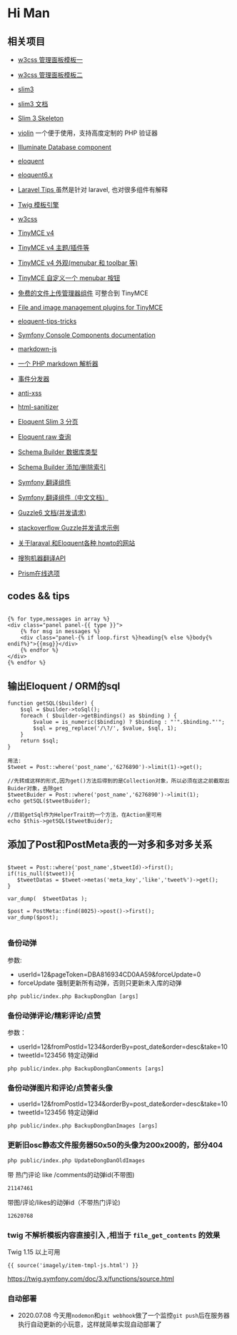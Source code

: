 # Hi Man

## 相关项目

- [w3css 管理面板模板一](https://www.w3schools.com/w3css/tryw3css_templates_mail.htm)
- [w3css 管理面板模板二](https://www.w3schools.com/w3css/tryw3css_templates_analytics.htm)

- [slim3](http://www.slimframework.com)

- [slim3 文档](http://www.slimframework.com/docs/)

- [Slim 3 Skeleton](https://github.com/slimphp/Slim-Skeleton)

- [violin](https://github.com/alexgarrett/violin) 一个便于使用，支持高度定制的 PHP 验证器

- [Illuminate Database component](https://github.com/illuminate/database)

- [eloquent](https://laravel.com/docs/5.8/eloquent)

- [eloquent6.x](https://laravel.com/docs/6.x/eloquent)

- [Laravel Tips ](https://github.com/seekerliu/laravel-tips) 虽然是针对 laravel, 也对很多组件有解释

- [Twig 模板引擎](https://twig.symfony.com/)

- [w3css](https://www.w3schools.com/w3css/default.asp)

- [TinyMCE v4](https://www.tiny.cloud/docs-4x/quick-start/)

- [TinyMCE v4 主题/插件等](https://www.tiny.cloud/get-tiny/custom-builds/)

- [TinyMCE v4 外观(menubar 和 toolbar 等)](https://www.tiny.cloud/docs/configure/editor-appearance/#menubar)

- [TinyMCE 自定义一个 menubar 按钮](https://www.tiny.cloud/docs/demo/custom-toolbar-menu-button/)

- [免费的文件上传管理器组件](https://www.responsivefilemanager.com/demo.php) 可整合到 TinyMCE

- [File and image management plugins for TinyMCE](https://www.tyssendesign.com.au/articles/cms/file-and-image-management-plugins-for-tinymce/#tinybrowser)

- [eloquent-tips-tricks](https://laravel-news.com/eloquent-tips-tricks)

- [ Symfony Console Components documentation](https://symfony.com/doc/current/components/console.html)

- [markdown-js](https://github.com/evilstreak/markdown-js)

- [一个 PHP markdown 解析器](https://packagist.org/packages/league/commonmark)

- [事件分发器](https://symfony.com/doc/current/components/event_dispatcher.html)

- [anti-xss](https://github.com/voku/anti-xss)

- [html-sanitizer](https://github.com/tgalopin/html-sanitizer)

- [Eloquent Slim 3 分页](https://stackoverflow.com/questions/40395805/pagination-with-eloquent-5-3-using-slim-3)

- [Eloquent raw 查询](https://laravel.com/docs/5.8/queries)

- [Schema Builder 数据库类型](https://laravel.com/docs/5.0/schema)

- [Schema Builder 添加/删除索引](http://laravelhowto.blogspot.com/2017/04/how-to-add-and-drop-indexes-in-laravel.html)

- [Symfony 翻译组件](https://symfony.com/doc/current/components/translation.html)

- [Symfony 翻译组件（中文文档）](http://www.symfonychina.com/doc/current/translation.html)

- [Guzzle6 文档(并发请求)](http://docs.guzzlephp.org/en/stable/quickstart.html#concurrent-requests)

- [ stackoverflow Guzzle并发请求示例 ](https://stackoverflow.com/questions/53271764/how-to-perform-concurrent-requests-with-guzzlehttp/53272469)

- [关于laraval 和Eloquent各种 howto的网站](http://laravelhowto.blogspot.com/)

- [搜狗机器翻译API](https://deepi.sogou.com/)

- [Prism在线选项](https://prismjs.com/download.html#themes=prism-okaidia&languages=markup+css+clike+javascript+c+go+java+lua+markup-templating+perl+php+python+ruby+twig&plugins=line-highlight+line-numbers+toolbar+copy-to-clipboard)

## codes && tips

```迭代twig

{% for type,messages in array %}
<div class="panel panel-{{ type }}">
    {% for msg in messages %}
    <div class="panel-{% if loop.first %}heading{% else %}body{% endif%}">{{msg}}</div>
    {% endfor %}
</div>
{% endfor %}

```

## 输出Eloquent / ORM的sql

```
function getSQL($builder) {
    $sql = $builder->toSql();
    foreach ( $builder->getBindings() as $binding ) {
        $value = is_numeric($binding) ? $binding : "'".$binding."'";
        $sql = preg_replace('/\?/', $value, $sql, 1);
    }
    return $sql;
}

用法:
$tweet = Post::where('post_name','6276890')->limit(1)->get();

//先转成这样的形式,因为get()方法后得到的是Collection对象，所以必须在这之前截取出Buider对象，去除get
$tweetBuider = Post::where('post_name','6276890')->limit(1);
echo getSQL($tweetBuider);

//目前getSql作为HelperTrait的一个方法，在Action里可用
echo $this->getSQL($tweetBuider);

```
## 添加了Post和PostMeta表的一对多和多对多关系
```

$tweet = Post::where('post_name',$tweetId)->first();
if(!is_null($tweet)){
   $tweetDatas = $tweet->metas('meta_key','like','tweet%')->get();
}

var_dump(  $tweetDatas );

$post = PostMeta::find(8025)->post()->first();
var_dump($post);


```        


### 备份动弹

参数:
- userId=12&pageToken=DBA816934CD0AA59&forceUpdate=0
- forceUpdate 强制更新所有动弹，否则只更新未入库的动弹

```
php public/index.php BackupDongDan [args]
```

### 备份动弹评论/精彩评论/点赞

参数：
- userId=12&fromPostId=1234&orderBy=post_date&order=desc&take=10
- tweetId=123456 特定动弹id
```
php public/index.php BackupDongDanComments [args]
```

### 备份动弹图片和评论/点赞者头像
- userId=12&fromPostId=1234&orderBy=post_date&order=desc&take=10
- tweetId=123456 特定动弹id
```
php public/index.php BackupDongDanImages [args]
```

### 更新旧osc静态文件服务器50x50的头像为200x200的，部分404

```
php public/index.php UpdateDongDanOldImages
```


带 热门评论 like /comments的动弹id(不带图)

`21147461`

带图/评论/likes的动弹id（不带热门评论)

`12620768`

### twig 不解析模板内容直接引入 ,相当于 `file_get_contents` 的效果

Twig 1.15  以上可用

```
{{ source('imagely/item-tmpl-js.html') }} 
```

<https://twig.symfony.com/doc/3.x/functions/source.html>

### 自动部署

- 2020.07.08
今天用`nodemon`和`git webhook`做了一个监控`git push`后在服务器执行自动更新的小玩意，这样就简单实现自动部署了

